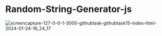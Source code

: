 # Random-String-Generator-js
![screencapture-127-0-0-1-3000-githubtask-githubtask15-index-html-2024-01-24-16_24_17](https://github.com/kanji2001/Random-String-Generator-js/assets/153625398/40ace1a2-f200-4e05-86ad-b1c9962f5d40)
